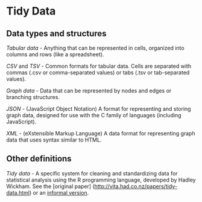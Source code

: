 # Tidy Data

## Data types and structures

*Tabular data* - Anything that can be represented in cells, organized into columns and rows (like a spreadsheet).

  *CSV* and *TSV* - Common formats for tabular data. Cells are separated with commas (.csv or comma-separated values) or tabs (.tsv or tab-separated values).  

*Graph data* - Data that can be represented by nodes and edges or branching structures.

  *JSON* - (JavaScript Object Notation) A format for representing and storing graph data, designed for use with the C family of languages (including JavaScript).

  *XML* - (eXstensible Markup Language) A data format for representing graph data that uses syntax similar to HTML.


## Other definitions

*Tidy data* - A specific system for cleaning and standardizing data for statistical analysis using the R programming language, developed by Hadley Wickham. See the [original paper] (http://vita.had.co.nz/papers/tidy-data.html) or an [informal version](https://cran.r-project.org/web/packages/tidyr/vignettes/tidy-data.html). 
